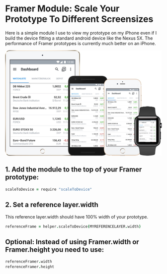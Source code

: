 Framer Module: Scale Your Prototype To Different Screensizes
======================================

Here is a simple module I use to view my prototype on my iPhone even if I build the device fitting a standard android device like the Nexus 5X. The performance of Framer prototypes is currently much better on an iPhone.

![Alt Text](https://raw.githubusercontent.com/ServusJon/FramerScaleToDevice/master/resize.jpg)

## 1. Add the module to the top of your Framer prototype:
```coffee
scaleToDevice = require "scaleToDevice"
```

## 2. Set a reference layer.width
This reference layer.width should have 100% width of your prototype.
```coffee
referenceFrame = helper.scaleToDevice(MYREFERENCELAYER.width)
```

## Optional: Instead of using Framer.width or Framer.height you need to use:
```coffee
referenceFramer.width
referenceFramer.height
```